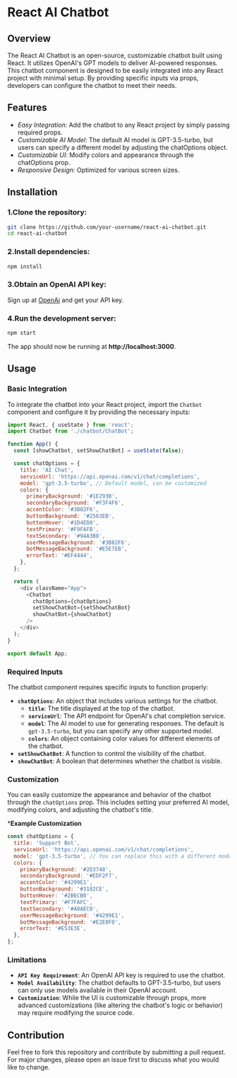# React AI Chatbot

## Overview

The React AI Chatbot is an open-source, customizable chatbot built using React. It utilizes OpenAI's GPT models to deliver AI-powered responses. This chatbot component is designed to be easily integrated into any React project with minimal setup. By providing specific inputs via props, developers can configure the chatbot to meet their needs.

## Features

- *Easy Integration*: Add the chatbot to any React project by simply passing required props.
- *Customizable AI Model*: The default AI model is GPT-3.5-turbo, but users can specify a different model by adjusting the chatOptions object.
- *Customizable UI*: Modify colors and appearance through the chatOptions prop.
- *Responsive Design*: Optimized for various screen sizes.

## Installation


### 1.Clone the repository:

```bash
git clone https://github.com/your-username/react-ai-chatbot.git
cd react-ai-chatbot
```

### 2.Install dependencies:

```bash
npm install
```

### 3.Obtain an OpenAI API key:

Sign up at [OpenAi](https://beta.openai.com/signup/) and get your API key.

### 4.Run the development server:

```bash
npm start
```

The app should now be running at **http://localhost:3000**.


## Usage

### Basic Integration

To integrate the chatbot into your React project, import the `Chatbot` component and configure it by providing the necessary inputs:

```javascript
import React, { useState } from 'react';
import Chatbot from './chatbot/ChatBot';

function App() {
  const [showChatbot, setShowChatBot] = useState(false);

  const chatOptions = {
    title: 'AI Chat',
    serviceUrl: 'https://api.openai.com/v1/chat/completions',
    model: 'gpt-3.5-turbo', // Default model, can be customized
    colors: {
      primaryBackground: '#1E293B',
      secondaryBackground: '#F3F4F6',
      accentColor: '#3B82F6',
      buttonBackground: '#2563EB',
      buttonHover: '#1D4ED8',
      textPrimary: '#F9FAFB',
      textSecondary: '#94A3B8',
      userMessageBackground: '#3B82F6',
      botMessageBackground: '#E5E7EB',
      errorText: '#EF4444',
    },
  };

  return (
    <div className="App">
      <Chatbot
        chatOptions={chatOptions}
        setShowChatBot={setShowChatBot}
        showChatBot={showChatbot}
      />
    </div>
  );
}

export default App;

```

### Required Inputs

The chatbot component requires specific inputs to function properly:

- **`chatOptions`**: An object that includes various settings for the chatbot.
  - **`title`**: The title displayed at the top of the chatbot.
  - **`serviceUrl`**: The API endpoint for OpenAI's chat completion service.
  - **`model`**: The AI model to use for generating responses. The default is `gpt-3.5-turbo`, but you can specify any other supported model.
  - **`colors`**: An object containing color values for different elements of the chatbot.
- **`setShowChatBot`**: A function to control the visibility of the chatbot.
- **`showChatBot`**: A boolean that determines whether the chatbot is visible.


### Customization

You can easily customize the appearance and behavior of the chatbot through the `chatOptions` prop. This includes setting your preferred AI model, modifying colors, and adjusting the chatbot's title.


***Example Customization**

```javascript
const chatOptions = {
  title: 'Support Bot',
  serviceUrl: 'https://api.openai.com/v1/chat/completions',
  model: 'gpt-3.5-turbo', // You can replace this with a different model
  colors: {
    primaryBackground: '#2D3748',
    secondaryBackground: '#EDF2F7',
    accentColor: '#4299E1',
    buttonBackground: '#3182CE',
    buttonHover: '#2B6CB0',
    textPrimary: '#F7FAFC',
    textSecondary: '#A0AEC0',
    userMessageBackground: '#4299E1',
    botMessageBackground: '#E2E8F0',
    errorText: '#E53E3E',
  },
};

```

### Limitations

- **`API Key Requirement`**: An OpenAI API key is required to use the chatbot.
- **`Model Availability`**: The chatbot defaults to GPT-3.5-turbo, but users can only use models available in their OpenAI account.
- **`Customization`**: While the UI is customizable through props, more advanced customizations (like altering the chatbot's logic or behavior) may require modifying the source code.


## Contribution

Feel free to fork this repository and contribute by submitting a pull request. For major changes, please open an issue first to discuss what you would like to change.


